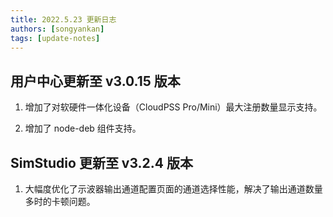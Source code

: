 ```yaml
---
title: 2022.5.23 更新日志
authors: [songyankan]
tags: [update-notes]
---
```


## 用户中心更新至 v3.0.15 版本

1. 增加了对软硬件一体化设备（CloudPSS Pro/Mini）最大注册数量显示支持。

2. 增加了 node-deb 组件支持。

## SimStudio 更新至 v3.2.4 版本

1. 大幅度优化了示波器输出通道配置页面的通道选择性能，解决了输出通道数量多时的卡顿问题。